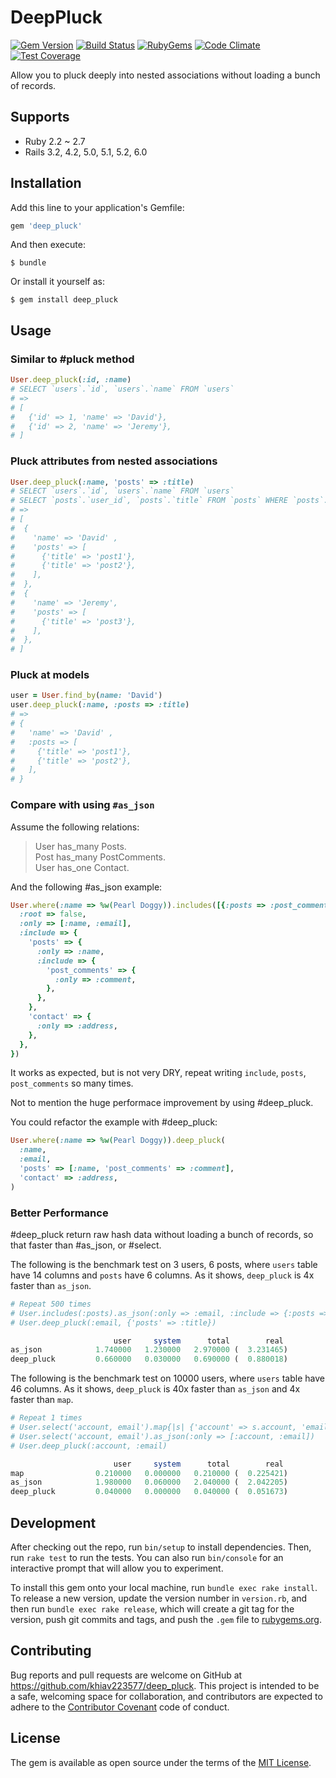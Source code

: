 # DeepPluck

[![Gem Version](https://img.shields.io/gem/v/deep_pluck.svg?style=flat)](http://rubygems.org/gems/deep_pluck)
[![Build Status](https://github.com/khiav223577/deep_pluck/workflows/Ruby/badge.svg)](https://github.com/khiav223577/deep_pluck/actions)
[![RubyGems](http://img.shields.io/gem/dt/deep_pluck.svg?style=flat)](http://rubygems.org/gems/deep_pluck)
[![Code Climate](https://codeclimate.com/github/khiav223577/deep_pluck/badges/gpa.svg)](https://codeclimate.com/github/khiav223577/deep_pluck)
[![Test Coverage](https://codeclimate.com/github/khiav223577/deep_pluck/badges/coverage.svg)](https://codeclimate.com/github/khiav223577/deep_pluck/coverage)

Allow you to pluck deeply into nested associations without loading a bunch of records.

## Supports
- Ruby 2.2 ~ 2.7
- Rails 3.2, 4.2, 5.0, 5.1, 5.2, 6.0

## Installation

Add this line to your application's Gemfile:

```ruby
gem 'deep_pluck'
```

And then execute:

    $ bundle

Or install it yourself as:

    $ gem install deep_pluck

## Usage

### Similar to #pluck method

```rb
User.deep_pluck(:id, :name)
# SELECT `users`.`id`, `users`.`name` FROM `users`
# =>
# [
#   {'id' => 1, 'name' => 'David'},
#   {'id' => 2, 'name' => 'Jeremy'},
# ]
```

### Pluck attributes from nested associations

```rb
User.deep_pluck(:name, 'posts' => :title)
# SELECT `users`.`id`, `users`.`name` FROM `users`
# SELECT `posts`.`user_id`, `posts`.`title` FROM `posts` WHERE `posts`.`user_id` IN (1, 2)
# =>
# [
#  {
#    'name' => 'David' ,
#    'posts' => [
#      {'title' => 'post1'},
#      {'title' => 'post2'},
#    ],
#  },
#  {
#    'name' => 'Jeremy',
#    'posts' => [
#      {'title' => 'post3'},
#    ],
#  },
# ]
```

### Pluck at models

```rb
user = User.find_by(name: 'David')
user.deep_pluck(:name, :posts => :title)
# =>
# {
#   'name' => 'David' ,
#   :posts => [
#     {'title' => 'post1'},
#     {'title' => 'post2'},
#   ],
# }
```

### Compare with using `#as_json`

Assume the following relations:

> User has_many Posts.<br>
> Post has_many PostComments.<br>
> User has_one Contact.<br>

And the following #as_json example:
```rb
User.where(:name => %w(Pearl Doggy)).includes([{:posts => :post_comments}, :contact]).as_json({
  :root => false,
  :only => [:name, :email],
  :include => {
    'posts' => {
      :only => :name,
      :include => {
        'post_comments' => {
          :only => :comment,
        },
      },
    },
    'contact' => {
      :only => :address,
    },
  },
})

```
It works as expected, but is not very DRY, repeat writing `include`, `posts`, `post_comments` so many times.

Not to mention the huge performace improvement by using #deep_pluck.

You could refactor the example with #deep_pluck:
```rb
User.where(:name => %w(Pearl Doggy)).deep_pluck(
  :name,
  :email,
  'posts' => [:name, 'post_comments' => :comment],
  'contact' => :address,
)
```

### Better Performance

#deep_pluck return raw hash data without loading a bunch of records, so that faster than #as_json, or #select.

The following is the benchmark test on 3 users, 6 posts, where `users` table have 14 columns and `posts` have 6 columns. As it shows, `deep_pluck` is 4x faster than `as_json`.


```rb
# Repeat 500 times
# User.includes(:posts).as_json(:only => :email, :include => {:posts => {:only => :title}})
# User.deep_pluck(:email, {'posts' => :title})

                       user     system      total        real
as_json            1.740000   1.230000   2.970000 (  3.231465)
deep_pluck         0.660000   0.030000   0.690000 (  0.880018)
```

The following is the benchmark test on 10000 users, where `users` table have 46 columns. As it shows, `deep_pluck` is 40x faster than `as_json` and 4x faster than `map`.
```rb
# Repeat 1 times
# User.select('account, email').map{|s| {'account' => s.account, 'email' => s.email}}
# User.select('account, email').as_json(:only => [:account, :email])
# User.deep_pluck(:account, :email)

                       user     system      total        real
map                0.210000   0.000000   0.210000 (  0.225421)
as_json            1.980000   0.060000   2.040000 (  2.042205)
deep_pluck         0.040000   0.000000   0.040000 (  0.051673)
```


## Development

After checking out the repo, run `bin/setup` to install dependencies. Then, run `rake test` to run the tests. You can also run `bin/console` for an interactive prompt that will allow you to experiment.

To install this gem onto your local machine, run `bundle exec rake install`. To release a new version, update the version number in `version.rb`, and then run `bundle exec rake release`, which will create a git tag for the version, push git commits and tags, and push the `.gem` file to [rubygems.org](https://rubygems.org).

## Contributing

Bug reports and pull requests are welcome on GitHub at https://github.com/khiav223577/deep_pluck. This project is intended to be a safe, welcoming space for collaboration, and contributors are expected to adhere to the [Contributor Covenant](http://contributor-covenant.org) code of conduct.


## License

The gem is available as open source under the terms of the [MIT License](http://opensource.org/licenses/MIT).

